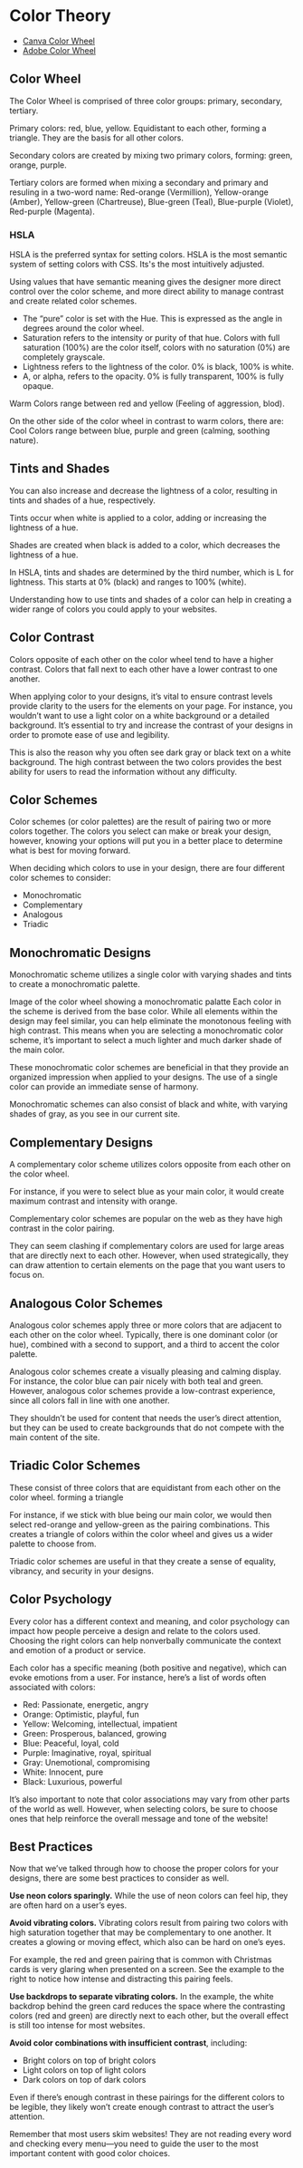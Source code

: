 # Color Theory

- [Canva Color Wheel](https://www.canva.com/colors/color-wheel/)
- [Adobe Color Wheel](https://color.adobe.com/create/color-wheel)

## Color Wheel

The Color Wheel is comprised of three color groups: primary, secondary, tertiary.

Primary colors: red, blue, yellow. Equidistant to each other, forming a triangle. They are the basis for all other colors.

Secondary colors are created by mixing two primary colors, forming: green, orange, purple.

Tertiary colors are formed when mixing a secondary and primary and resuling in a two-word name: Red-orange (Vermillion), Yellow-orange (Amber), Yellow-green (Chartreuse), Blue-green (Teal), Blue-purple (Violet), Red-purple (Magenta).

### HSLA

HSLA is the preferred syntax for setting colors. HSLA is the most semantic system of setting colors with CSS. Its's the most intuitively adjusted.

Using values that have semantic meaning gives the designer more direct control over the color scheme, and more direct ability to manage contrast and create related color schemes.

- The “pure” color is set with the Hue. This is expressed as the angle in degrees around the color wheel.
- Saturation refers to the intensity or purity of that hue. Colors with full saturation (100%) are the color itself, colors with no saturation (0%) are completely grayscale.
- Lightness refers to the lightness of the color. 0% is black, 100% is white.
- A, or alpha, refers to the opacity. 0% is fully transparent, 100% is fully opaque.

Warm Colors range between red and yellow (Feeling of aggression, blod).

On the other side of the color wheel in contrast to warm colors, there are: Cool Colors range between blue, purple and green (calming, soothing nature).

## Tints and Shades

You can also increase and decrease the lightness of a color, resulting in tints and shades of a hue, respectively.

Tints occur when white is applied to a color, adding or increasing the lightness of a hue.

Shades are created when black is added to a color, which decreases the lightness of a hue.

In HSLA, tints and shades are determined by the third number, which is L for lightness. This starts at 0% (black) and ranges to 100% (white).

Understanding how to use tints and shades of a color can help in creating a wider range of colors you could apply to your websites.

## Color Contrast

Colors opposite of each other on the color wheel tend to have a higher contrast. Colors that fall next to each other have a lower contrast to one another.

When applying color to your designs, it’s vital to ensure contrast levels provide clarity to the users for the elements on your page. For instance, you wouldn’t want to use a light color on a white background or a detailed background. It’s essential to try and increase the contrast of your designs in order to promote ease of use and legibility.

This is also the reason why you often see dark gray or black text on a white background. The high contrast between the two colors provides the best ability for users to read the information without any difficulty.

## Color Schemes

Color schemes (or color palettes) are the result of pairing two or more colors together. The colors you select can make or break your design, however, knowing your options will put you in a better place to determine what is best for moving forward.

When deciding which colors to use in your design, there are four different color schemes to consider:

- Monochromatic
- Complementary
- Analogous
- Triadic

## Monochromatic Designs

Monochromatic scheme utilizes a single color with varying shades and tints to create a monochromatic palette.

Image of the color wheel showing a monochromatic palatte
Each color in the scheme is derived from the base color. While all elements within the design may feel similar, you can help eliminate the monotonous feeling with high contrast. This means when you are selecting a monochromatic color scheme, it’s important to select a much lighter and much darker shade of the main color.

These monochromatic color schemes are beneficial in that they provide an organized impression when applied to your designs. The use of a single color can provide an immediate sense of harmony.

Monochromatic schemes can also consist of black and white, with varying shades of gray, as you see in our current site.

## Complementary Designs

A complementary color scheme utilizes colors opposite from each other on the color wheel.

For instance, if you were to select blue as your main color, it would create maximum contrast and intensity with orange.

Complementary color schemes are popular on the web as they have high contrast in the color pairing.

They can seem clashing if complementary colors are used for large areas that are directly next to each other. However, when used strategically, they can draw attention to certain elements on the page that you want users to focus on.

## Analogous Color Schemes

Analogous color schemes apply three or more colors that are adjacent to each other on the color wheel. Typically, there is one dominant color (or hue), combined with a second to support, and a third to accent the color palette.

Analogous color schemes create a visually pleasing and calming display. For instance, the color blue can pair nicely with both teal and green. However, analogous color schemes provide a low-contrast experience, since all colors fall in line with one another.

They shouldn’t be used for content that needs the user’s direct attention, but they can be used to create backgrounds that do not compete with the main content of the site.

## Triadic Color Schemes

These consist of three colors that are equidistant from each other on the color wheel. forming a triangle

For instance, if we stick with blue being our main color, we would then select red-orange and yellow-green as the pairing combinations. This creates a triangle of colors within the color wheel and gives us a wider palette to choose from.

Triadic color schemes are useful in that they create a sense of equality, vibrancy, and security in your designs.

## Color Psychology

Every color has a different context and meaning, and color psychology can impact how people perceive a design and relate to the colors used. Choosing the right colors can help nonverbally communicate the context and emotion of a product or service.

Each color has a specific meaning (both positive and negative), which can evoke emotions from a user. For instance, here’s a list of words often associated with colors:

- Red: Passionate, energetic, angry
- Orange: Optimistic, playful, fun
- Yellow: Welcoming, intellectual, impatient
- Green: Prosperous, balanced, growing
- Blue: Peaceful, loyal, cold
- Purple: Imaginative, royal, spiritual
- Gray: Unemotional, compromising
- White: Innocent, pure
- Black: Luxurious, powerful

It’s also important to note that color associations may vary from other parts of the world as well. However, when selecting colors, be sure to choose ones that help reinforce the overall message and tone of the website!

## Best Practices

Now that we’ve talked through how to choose the proper colors for your designs, there are some best practices to consider as well.

**Use neon colors sparingly.** While the use of neon colors can feel hip, they are often hard on a user’s eyes.

**Avoid vibrating colors.** Vibrating colors result from pairing two colors with high saturation together that may be complementary to one another. It creates a glowing or moving effect, which also can be hard on one’s eyes.

For example, the red and green pairing that is common with Christmas cards is very glaring when presented on a screen. See the example to the right to notice how intense and distracting this pairing feels.

**Use backdrops to separate vibrating colors.** In the example, the white backdrop behind the green card reduces the space where the contrasting colors (red and green) are directly next to each other, but the overall effect is still too intense for most websites.

**Avoid color combinations with insufficient contrast**, including:

- Bright colors on top of bright colors
- Light colors on top of light colors
- Dark colors on top of dark colors

Even if there’s enough contrast in these pairings for the different colors to be legible, they likely won’t create enough contrast to attract the user’s attention.

Remember that most users skim websites! They are not reading every word and checking every menu—you need to guide the user to the most important content with good color choices.

<br>
